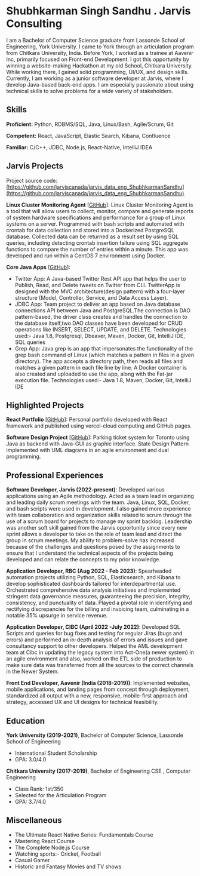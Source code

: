 # Shubhkarman Singh Sandhu . Jarvis Consulting

I am a Bachelor of Computer Science graduate from Lassonde School of Engineering, York University. I came to York through an articulation program from Chitkara University, India. Before York, I worked as a trainee at Aavenir Inc, primarily focused on Front-end Development. I got this opportunity by winning a website-making Hackathon at my old School, Chitkara University. While working there, I gained solid programming, UI/UX, and design skills. Currently, I am working as a junior software developer at Jarvis, where I develop Java-based back-end apps. I am especially passionate about using technical skills to solve problems for a wide variety of stakeholders.

## Skills

**Proficient:** Python, RDBMS/SQL, Java, Linux/Bash,  Agile/Scrum, Git

**Competent:** React, JavaScript, Elastic Search, Kibana, Confluence 

**Familiar:** C/C++, JDBC, Node.js, React-Native, IntelliJ IDEA

## Jarvis Projects

Project source code: [https://github.com/jarviscanada/jarvis_data_eng_ShubhkarmanSandhu](https://github.com/jarviscanada/jarvis_data_eng_ShubhkarmanSandhu)


**Linux Cluster Monitoring Agent** [[GitHub](https://github.com/jarviscanada/jarvis_data_eng_ShubhkarmanSandhu/tree/master/linux_sql)]: Linux Cluster Monitoring Agent is a tool that will allow users to collect, monitor, compare and generate reports of system hardware specifications and performance for a group of Linux systems on a server. Programmed with bash scripts and automated with crontab for data collection and stored into a Dockerized PostgreSQL database. Collected data can be returned as a result set by using SQL queries, including detecting crontab insertion failure using SQL aggregate functions to compare the number of entries within a minute. This app was developed and run within a CentOS 7 environment using Docker.

**Core Java Apps** [[GitHub](https://github.com/jarviscanada/jarvis_data_eng_ShubhkarmanSandhu/tree/master/core_java)]:
      
  - Twitter App: A Java-based Twitter Rest API app that helps the user to Publish, Read, and Delete tweets on Twitter from CLI. TwitterApp is designed with the MVC architecture(design pattern) with a four-layer structure (Model, Controller, Service, and Data Access Layer).
  - JDBC App: Team project to deliver an app based on Java database connections API between Java and PostgreSQL.The connection is DAO pattern-based, the driver class creates and handles the connection to the database itself,two DAO classes have been developed for CRUD operations like INSERT, SELECT, UPDATE, and DELETE. Technologies used:- Java 1.8, Postgresql, Dbeaver, Maven, Docker, Git, IntelliJ IDE, SQL queries
  - Grep App: Java grep is an app that impersonates the functionality of the grep bash command of Linux (which matches a pattern in files in a given directory). The app accepts a directory path, then reads all files and matches a given pattern in each file line by line. A Docker container is also created and uploaded to use the app, along with the Fat-jar execution file. Technologies used:- Java 1.8, Maven, Docker, Git, IntelliJ IDE


## Highlighted Projects
**React Portfolio** [[GitHub](https://github.com/LordSandhu/Portfolio)]: Personal portfolio developed with React framework and published using vercel-cloud computing and GitHub pages.

**Software Design Project** [[GitHub](https://github.com/LordSandhu/ParkingTicket-Project-Java)]: Parking ticket system for Toronto using Java as backend with Java-GUI as graphic interface. State Design Pattern implemented with UML diagrams in an agile environment and dual programming.


## Professional Experiences

**Software Developer, Jarvis (2022-present)**: Developed various applications using an Agile methodology. Acted as a team lead in organizing and leading daily scrum meetings with the team. Java, Linux, SQL, Docker, and bash scripts were used in development. I also gained more experience with team collaboration and organization skills related to scrum through the use of a scrum board for projects to manage my sprint backlog. Leadership was another soft skill gained from the Jarvis opportunity since every new sprint allows a developer to take on the role of team lead and direct the group in scrum meetings. My ability to problem-solve has increased because of the challenges and questions posed by the assignments to ensure that I understand the technical aspects of the projects being developed and can relate the concepts to my prior knowledge.

**Application Developer, RBC (Aug 2022 - Feb 2023)**: Spearheaded automation projects utilizing Python, SQL, Elasticsearch, and Kibana to develop sophisticated dashboards tailored for interdepartmental use. Orchestrated comprehensive data analysis initiatives and implemented stringent data governance measures, guaranteeing the precision, integrity, consistency, and punctuality of data. Played a pivotal role in identifying and rectifying discrepancies for the billing and invoicing team, culminating in a notable 35% upsurge in service revenue.

**Application Developer, CIBC (April 2022 -July 2022)**: Developed SQL Scripts and queries for bug fixes and testing for regular Jiras (bugs and errors) and performed an in-depth analysis of errors and issues and gave consultancy support to other developers. Helped the AML development team at Cibc in updating the legacy system into Act-One(a newer system) in an agile environment and also, worked on the ETL side of production to make sure data was transferred from all the sources to the correct channels in the Newer System.

**Front End Developer, Aavenir (India (2018-2019))**: Implemented websites, mobile applications, and landing pages from concept through deployment, standardized all output with a new, responsive, mobile-first approach and strategy, accessed UX and UI designs for technical feasibility. 


## Education
**York University (2019-2021)**, Bachelor of Computer Science, Lassonde School of Engineering
- International Student Scholarship
- GPA: 3.0/4.0

**Chitkara University  (2017-2019)**, Bachelor of Engineering CSE , Computer Engineering
- Class Rank: 1st/350
- Selected for the Articulation Program
- GPA: 3.7/4.0


## Miscellaneous
- The Ultimate React Native Series: Fundamentals Course
- Mastering React Course
- The Complete Node.js Course
- Watching sports:- Cricket, Football
- Casual Gamer
- Historic and Fantasy Movies and TV shows
